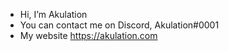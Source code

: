 - Hi, I’m Akulation
- You can contact me on Discord, Akulation#0001
- My website https://akulation.com
